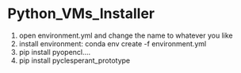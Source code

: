 # Python_VMs_Installer

1. open environment.yml and change the name to whatever you like
2. install environment: conda env create -f environment.yml
3. pip install pyopencl....
4. pip install pyclesperant_prototype
